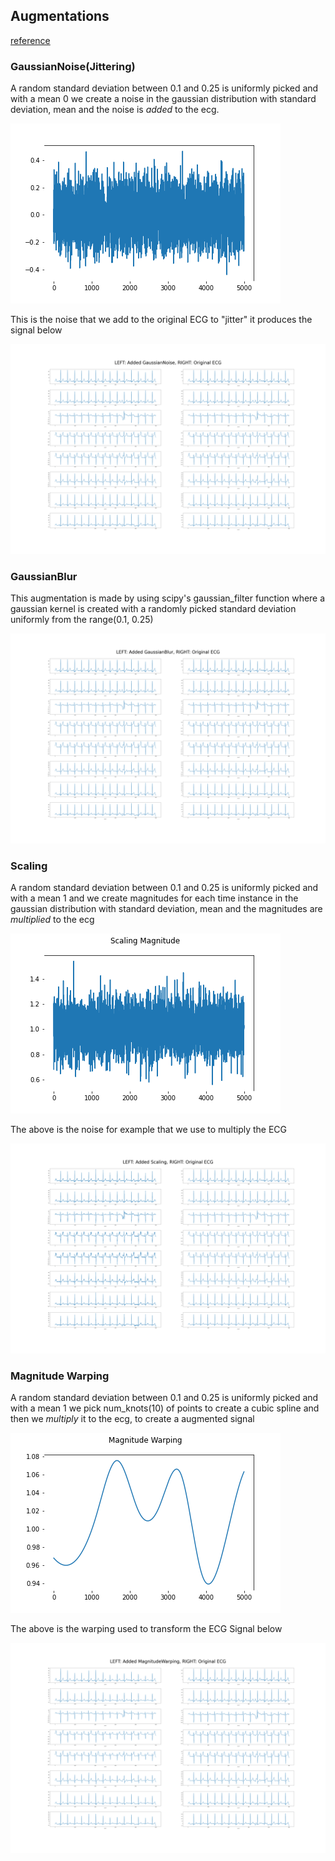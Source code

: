 ## Augmentations

[reference](https://arxiv.org/pdf/2007.15951.pdf)

### GaussianNoise(Jittering)

A random standard deviation between 0.1 and 0.25 is uniformly picked and with a mean 0 we create a noise in the gaussian distribution with standard deviation, mean and the noise is *added* to the ecg.


![Gaussian Noise](/images/gaussian_noise.png "Gaussian Noise")

This is the noise that we add to the original ECG to "jitter" it produces the signal below

![Gaussian Noise Comparison](/images/gaussianNoise_comparison.png "Gaussian Noise Comparison with original ECG")



### GaussianBlur

This augmentation is made by using scipy's gaussian_filter function where a gaussian kernel is created with a randomly picked standard deviation uniformly from the range(0.1, 0.25)


![Gaussian Blur Comparison](/images/gaussianBlur_comparison.png "Gaussian Blur Comparison with original ECG")


### Scaling

A random standard deviation between 0.1 and 0.25 is uniformly picked and with a mean 1 and we create magnitudes for each time instance in the gaussian distribution with standard deviation, mean and the magnitudes are *multiplied* to the ecg

![Scaling Magnitude](/images/scaling_mag.png "Scaling Magnitude")

The above is the noise for example that we use to multiply the ECG

![Scaling Comparison](/images/scaling_comparison.png "Scaling Comparison with original ECG")


### Magnitude Warping

A random standard deviation between 0.1 and 0.25 is uniformly picked and with a mean 1 we pick num_knots(10) of points to create a cubic spline and then we *multiply* it to the ecg, to create a augmented signal

![Magnitude Warping](/images/magnitude_warping.png "Magnitude Warping")

The above is the warping used to transform the ECG Signal below

![Magnitude Warping Comparison](/images/magnitudeWarping_comparison.png "Magnitude Warping Comparison with original ECG")

